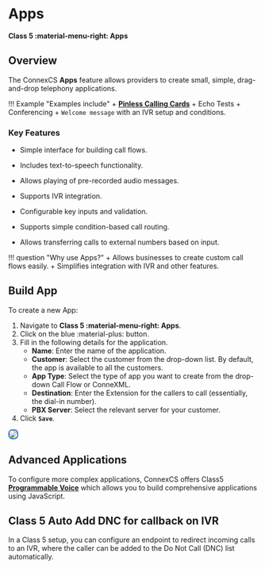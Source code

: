 # Apps

**Class 5 :material-menu-right: Apps**

## Overview

The ConnexCS **Apps** feature allows providers to create small, simple, drag-and-drop telephony applications.

!!! Example "Examples include"
    + [**Pinless Calling Cards**](https://docs.connexcs.com/calling-card/)
    + Echo Tests
    + Conferencing
    + `Welcome message` with an IVR setup and conditions.

### Key Features

+ Simple interface for building call flows.

+ Includes text-to-speech functionality.

+ Allows playing of pre-recorded audio messages.

+ Supports IVR integration.

+ Configurable key inputs and validation.

+ Supports simple condition-based call routing.

+ Allows transferring calls to external numbers based on input.

!!! question "Why use Apps?"
    + Allows businesses to create custom call flows easily.
    + Simplifies integration with IVR and other features.

## Build App

To create a new App:

1. Navigate to **Class 5 :material-menu-right: Apps**.
2. Click on the blue :material-plus: button.
3. Fill in the following details for the application.
    + **Name**: Enter the name of the application.
    + **Customer**: Select the customer from the drop-down list. By default, the app is available to all the customers.
    + **App Type**: Select the type of app you want to create from the drop-down Call Flow or ConneXML.
    + **Destination**: Enter the Extension for the callers to call (essentially, the dial-in number).
    + **PBX Server**: Select the relevant server for your customer.
4. Click **`Save`**.

<img src= "/class5/img/apps1.png" style="border: 2px solid #4472C4; border-radius: 8px;"> 

## Advanced Applications

To configure more complex applications, ConnexCS offers Class5 **[Programmable Voice](https://docs.connexcs.com/developers/scriptforge/#class-5-programmable-voice)** which allows you to build comprehensive applications using JavaScript.

## Class 5 Auto Add DNC for callback on IVR

In a Class 5 setup, you can configure an endpoint to redirect incoming calls to an IVR, where the caller can be added to the Do Not Call (DNC) list automatically.